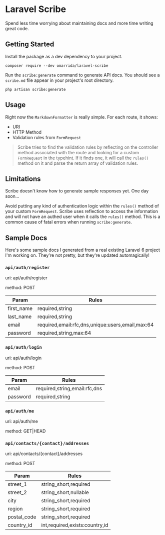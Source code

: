 # Laravel Scribe
Spend less time worrying about maintaining docs and more time writing great code.

## Getting Started
Install the package as a dev dependency to your project.

```
composer require --dev omarrida/laravel-scribe
```

Run  the `scribe:generate` command to generate API docs. You should see a `scribe.md` file appear in your project's root directory.

```
php artisan scribe:generate
```

## Usage
Right now the `MarkdownFormatter` is really simple. For each route, it shows:
- URI
- HTTP Method
- Validation rules from `FormRequest`

> Scribe tries to find the validation rules by reflecting on the controller method associated with the route and looking for a custom `FormRequest` in the typehint. If it finds one, it will call the `rules()` method on it and parse the return array of validation rules.

## Limitations
Scribe doesn't know how to generate sample responses yet. One day soon...

Avoid putting any kind of authentication logic within the `rules()` method of your custom `FormRequest`. Scribe uses reflection to access the information and will not have an authed user when it calls  the `rules()` method. This is a common cause of fatal errors when running `scribe:generate`.

## Sample Docs
Here's some sample docs I generated from a real existing Laravel 6 project I'm working on. They're not pretty, but they're updated automagically!

### `api/auth/register`
uri: api/auth/register

method: POST

| Param | Rules |
| ---- | ---- |
|first_name|required,string|
|last_name|required,string|
|email|required,email:rfc,dns,unique:users,email,max:64|
|password|required,string,max:64|

### `api/auth/login`
uri: api/auth/login

method: POST

| Param | Rules |
| ---- | ---- |
|email|required,string,email:rfc,dns|
|password|required,string|

### `api/auth/me`
uri: api/auth/me

method: GET|HEAD

### `api/contacts/{contact}/addresses`
uri: api/contacts/{contact}/addresses

method: POST

| Param | Rules |
| ---- | ---- |
|street_1|string_short,required|
|street_2|string_short,nullable|
|city|string_short,required|
|region|string_short,required|
|postal_code|string_short,required|
|country_id|int,required,exists:country,id|

